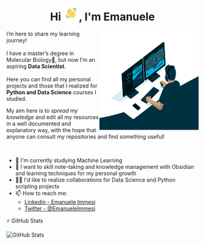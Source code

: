 <h1 align='center'>Hi <img src="Wave.gif" height='40px' width='40px'>, I'm Emanuele</h1>

<p>
<img src="giphy.gif" style="float:right;width:260px;height:260px;">
I’m here to share my learning journey!<br><br>
I have a master’s degree in Molecular Biology🧬, but now I’m an aspiring <b>Data Scientist</b>.<br><br>
Here you can find all my personal projects and those that I realized for <b>Python and Data Science</b> courses I studied. 

My aim here is to <i>spread my knowledge</i> and edit all my resources in a well documented and explanatory way, with the hope that anyone can consult my repositories and find something useful!  
</p>
<br>



- 📒 I'm currently studying Machine Learning
- 🔧 I want to skill note-taking and knowledge management with Obsidian and learning techniques for my personal growth
- 🤝🏻 I'd like to realize collaborations for Data Science and Python scripting projects
- 📫 How to reach me: 
  - [Linkedin - Emanuele Immesi](https://www.linkedin.com/in/emanuele-immesi-5004141b9/) 
  - [Twitter - @EmanueleImmesi](https://twitter.com/EmanueleImmesi)

:zap: GitHub Stats

<img align='left' alt="GitHub Stats" src="https://github-readme-stats.vercel.app/api?username=TheHextech&show_icons=true&hide_border=true&count_private=true&title_color=000000&icon_color=000000&text_color=daf7dc&bg_color=f48c06">
